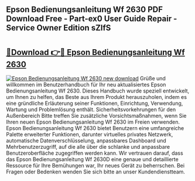 ## Epson Bedienungsanleitung Wf 2630 PDF Download Free - Part-ex0 User Guide Repair - Service Owner Edition sZIfS

# <h2><a href="http://df08yc.blite.top/?on=Epson+Bedienungsanleitung+Wf+2630">🔗Download 👉🔴 Epson Bedienungsanleitung Wf 2630</a></h2>

[![Epson Bedienungsanleitung Wf 2630 new download](https://i.imgur.com/lujVjoI.png)](http://df08yc.blite.top/?on=Epson+Bedienungsanleitung+Wf+2630)
Grüße und willkommen im Benutzerhandbuch für Ihr neu aktualisiertes Epson Bedienungsanleitung Wf 2630. Dieses Handbuch wurde speziell entwickelt, um Ihnen zu helfen, das Beste aus Ihrem Produkt herauszuholen, indem es eine gründliche Erläuterung seiner Funktionen, Einrichtung, Verwendung, Wartung und Problemlösung enthält. Sicherheitsvorkehrungen für den Außenbereich Bitte treffen Sie zusätzliche Vorsichtsmaßnahmen, wenn Sie Ihren neuen Epson Bedienungsanleitung Wf 2630 im Freien verwenden. Epson Bedienungsanleitung Wf 2630 bietet Benutzern eine umfangreiche Palette erweiterter Funktionen, darunter virtuelles privates Netzwerk, automatische Datenverschlüsselung, anpassbares Dashboard und Mehrbenutzerzugriff, auf die alle über die schlanke und anpassbare Benutzeroberfläche zugegriffen werden kann. Wir vertrauen darauf, dass das Epson Bedienungsanleitung Wf 2630D eine genaue und detaillierte Ressource für Ihre Bemühungen war, Ihr neues Gerät zu beherrschen. Bei Fragen oder Bedenken wenden Sie sich bitte an unser Kundendienstteam.

